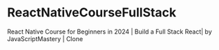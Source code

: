# ReactNativeCourseFullStack
React Native Course for Beginners in 2024 | Build a Full Stack React| by JavaScriptMastery | Clone
